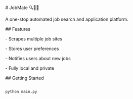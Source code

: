 \# JobMate 🔍🧑‍💻



A one-stop automated job search and application platform.



\## Features

\- Scrapes multiple job sites

\- Stores user preferences

\- Notifies users about new jobs

\- Fully local and private



\## Getting Started

```bash

python main.py



